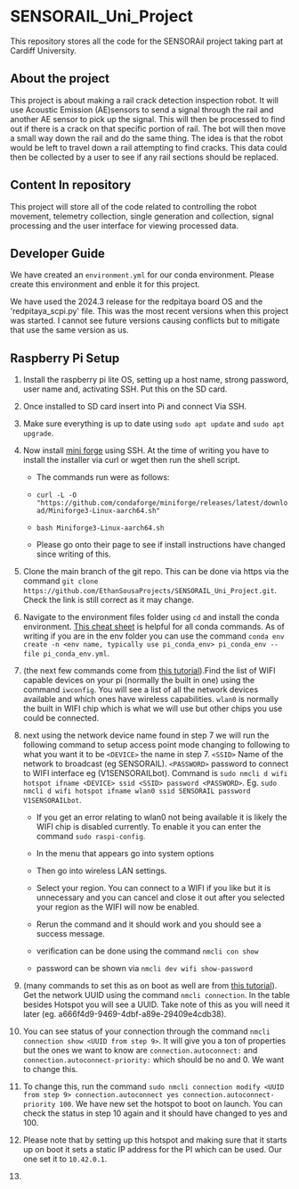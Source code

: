 # SENSORAIL_Uni_Project

This repository stores all the code for the SENSORAil project taking part at Cardiff University.

## About the project

This project is about making a rail crack detection inspection robot. It will use Acoustic Emission (AE)sensors to send a signal through the rail and another AE sensor to pick up the signal. This will then be processed to find out if there is a crack on that specific portion of rail. The bot will then move a small way down the rail and do the same thing. The idea is that the robot would be left to travel down a rail attempting to find cracks. This data could then be collected by a user to see if any rail sections should be replaced.

## Content In repository

This project will store all of the code related to controlling the robot movement, telemetry collection, single generation and collection, signal processing and the user interface for viewing processed data.

## Developer Guide

We have created an `environment.yml` for our conda environment. Please create this environment and enble it for this project.

We have used the 2024.3 release for the redpitaya board OS and the 'redpitaya_scpi.py' file. This was the most recent versions when this project was started. I cannot see future versions causing conflicts but to mitigate that use the same version as us.

## Raspberry Pi Setup

1) Install the raspberry pi lite OS, setting up a host name, strong password, user name and, activating SSH. Put this on the SD card.

2) Once installed to SD card insert into Pi and connect Via SSH.

3) Make sure everything is up to date using `sudo apt update` and `sudo apt upgrade`.

4) Now install [mini forge](https://conda-forge.org/download/) using SSH. At the time of writing you have to install the installer via curl or wget then run the shell script.
   
   - The commands run were as follows:
   
   - `curl -L -O "https://github.com/condaforge/miniforge/releases/latest/download/Miniforge3-Linux-aarch64.sh"
     `
   
   - `bash Miniforge3-Linux-aarch64.sh`
   
   - Please go onto their page to see if install instructions have changed since writing of this.

5) Clone the main branch of the git repo. This can be done via https via the command `git clone https://github.com/EthanSousaProjects/SENSORAIL_Uni_Project.git`. Check the link is still correct as it may change.

6) Navigate to the environment files folder using `cd` and install the conda environment. [This cheat sheet](https://docs.conda.io/projects/conda/en/latest/_downloads/843d9e0198f2a193a3484886fa28163c/conda-cheatsheet.pdf) is helpful for all conda commands. As of writing if you are in the env folder you can use the command `conda env create -n <env name, typically use pi_conda_env> pi_conda_env --file pi_conda_env.yml`.

7) (the next few commands come from [this tutorial](https://pimylifeup.com/raspberry-pi-wireless-access-point/)).Find the list of WIFI capable devices on your pi (normally the built in one) using the command `iwconfig`. You will see a list of all the network devices available and which ones have wireless capabilities. `wlan0` is normally the built in WIFI chip which is what we will use but other chips you use could be connected.

8) next using the network device name found in step 7 we will run the following command to setup access point mode changing to following to what you want it to be `<DEVICE>` the name in step 7. `<SSID>` Name of the network to broadcast (eg SENSORAIL). `<PASSWORD>` password to connect to WIFI interface eg (V1SENSORAILbot). Command is `sudo nmcli d wifi hotspot ifname <DEVICE> ssid <SSID> password <PASSWORD>`. Eg. `sudo nmcli d wifi hotspot ifname wlan0 ssid SENSORAIL password V1SENSORAILbot`.
   
   - If you get an error relating to wlan0 not being available it is likely the WIFI chip is disabled currently. To enable it you can enter the command `sudo raspi-config`.
   
   - In the menu that appears go into system options
   
   - Then go into wireless LAN settings.
   
   - Select your region. You can connect to a WIFI if you like but it is unnecessary and you can cancel and close it out after you selected your region as the WIFI will now be enabled.
   
   - Rerun the command and it should work and you should see a success message.
   
   - verification can be done using the command `nmcli con show`
   
   - password can be shown via `nmcli dev wifi show-password`

9) (many commands to set this as on boot as well are from [this tutorial](https://www.raspberrypi.com/tutorials/host-a-hotel-wifi-hotspot/)). Get the network UUID using the command `nmcli connection`. In the table besides Hotspot you will see a UUID. Take note of this as you will need it later (eg. a666f4d9-9469-4dbf-a89e-29409e4cdb38).

10) You can see status of your connection through the command `nmcli connection show <UUID from step 9>`. It will give you a ton of properties but the ones we want to know are `connection.autoconnect:` and `connection.autoconnect-priority:` which should be no and 0. We want to change this.

11) To change this, run the command `sudo nmcli connection modify <UUID from step 9> connection.autoconnect yes connection.autoconnect-priority 100`. We have new set the hotspot to boot on launch. You can check the status in step 10 again and it should have changed to yes and 100.

12) Please note that by setting up this hotspot and making sure that it starts up on boot it sets a static IP address for the PI which can be used. Our one set it to `10.42.0.1`.

13) 